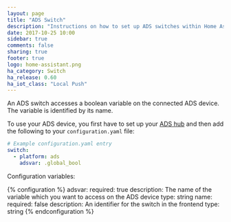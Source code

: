 ```yaml
---
layout: page
title: "ADS Switch"
description: "Instructions on how to set up ADS switches within Home Assistant."
date: 2017-10-25 10:00
sidebar: true
comments: false
sharing: true
footer: true
logo: home-assistant.png
ha_category: Switch
ha_release: 0.60
ha_iot_class: "Local Push"
---
```


An ADS switch accesses a boolean variable on the connected ADS device. The
variable is identified by its name.

To use your ADS device, you first have to set up your [ADS
hub](/components/ads/) and then add the following to your `configuration.yaml`
file:

```yaml
# Example configuration.yaml entry
switch:
  - platform: ads
    adsvar: .global_bool
```
Configuration variables:

{% configuration %}
  adsvar:
    required: true
    description: The name of the variable which you want to access on the ADS device
    type: string
  name: 
    required: false
    description: An identifier for the switch in the frontend
    type: string
{% endconfiguration %}
